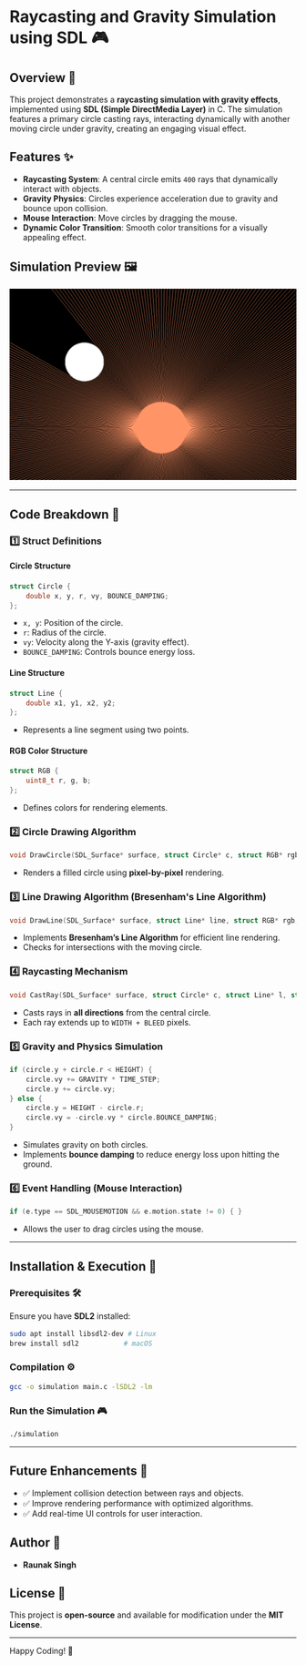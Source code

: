 # Raycasting and Gravity Simulation using SDL 🎮

## Overview 📌
This project demonstrates a **raycasting simulation with gravity effects**, implemented using **SDL (Simple DirectMedia Layer)** in C. The simulation features a primary circle casting rays, interacting dynamically with another moving circle under gravity, creating an engaging visual effect.

## Features ✨
- **Raycasting System**: A central circle emits `400` rays that dynamically interact with objects.
- **Gravity Physics**: Circles experience acceleration due to gravity and bounce upon collision.
- **Mouse Interaction**: Move circles by dragging the mouse.
- **Dynamic Color Transition**: Smooth color transitions for a visually appealing effect.

## Simulation Preview 🖼️
![Simulation Screenshot](https://github.com/raunaksingh9800/SDL/blob/main/PREVIEW.png)

---

## Code Breakdown 📖
### 1️⃣ Struct Definitions
#### **Circle Structure**
```c
struct Circle {
    double x, y, r, vy, BOUNCE_DAMPING;
};
```
- `x, y`: Position of the circle.
- `r`: Radius of the circle.
- `vy`: Velocity along the Y-axis (gravity effect).
- `BOUNCE_DAMPING`: Controls bounce energy loss.

#### **Line Structure**
```c
struct Line {
    double x1, y1, x2, y2;
};
```
- Represents a line segment using two points.

#### **RGB Color Structure**
```c
struct RGB {
    uint8_t r, g, b;
};
```
- Defines colors for rendering elements.

### 2️⃣ Circle Drawing Algorithm
```c
void DrawCircle(SDL_Surface* surface, struct Circle* c, struct RGB* rgb)
```
- Renders a filled circle using **pixel-by-pixel** rendering.

### 3️⃣ Line Drawing Algorithm (Bresenham's Line Algorithm)
```c
void DrawLine(SDL_Surface* surface, struct Line* line, struct RGB* rgb, struct Circle* col_c, int count)
```
- Implements **Bresenham’s Line Algorithm** for efficient line rendering.
- Checks for intersections with the moving circle.

### 4️⃣ Raycasting Mechanism
```c
void CastRay(SDL_Surface* surface, struct Circle* c, struct Line* l, struct RGB* color, struct Circle* col_c, int count)
```
- Casts rays in **all directions** from the central circle.
- Each ray extends up to `WIDTH + BLEED` pixels.

### 5️⃣ Gravity and Physics Simulation
```c
if (circle.y + circle.r < HEIGHT) {
    circle.vy += GRAVITY * TIME_STEP;
    circle.y += circle.vy;
} else {
    circle.y = HEIGHT - circle.r;
    circle.vy = -circle.vy * circle.BOUNCE_DAMPING;
}
```
- Simulates gravity on both circles.
- Implements **bounce damping** to reduce energy loss upon hitting the ground.

### 6️⃣ Event Handling (Mouse Interaction)
```c
if (e.type == SDL_MOUSEMOTION && e.motion.state != 0) { }
```
- Allows the user to drag circles using the mouse.

---

## Installation & Execution 🚀
### Prerequisites 🛠️
Ensure you have **SDL2** installed:
```bash
sudo apt install libsdl2-dev # Linux
brew install sdl2           # macOS
```

### Compilation ⚙️
```bash
gcc -o simulation main.c -lSDL2 -lm
```

### Run the Simulation 🎮
```bash
./simulation
```

---

## Future Enhancements 🚀
- ✅ Implement collision detection between rays and objects.
- ✅ Improve rendering performance with optimized algorithms.
- ✅ Add real-time UI controls for user interaction.

## Author 🎨
- **Raunak Singh**

## License 📜
This project is **open-source** and available for modification under the **MIT License**.

---
Happy Coding! 🎉

